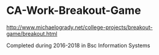 # CA-Work-Breakout-Game
http://www.michaelogrady.net/college-projects/breakout-game/breakout.html

Completed during 2016-2018 in Bsc Information Systems


